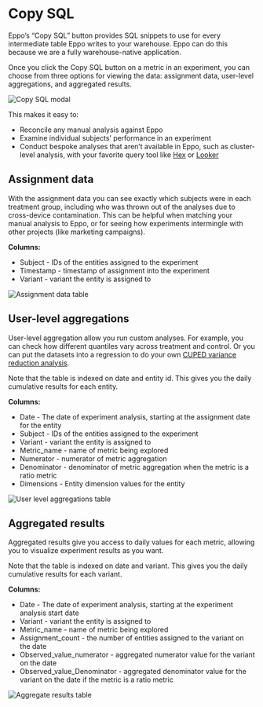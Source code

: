 # Copy SQL

Eppo’s “Copy SQL” button provides SQL snippets to use for every intermediate table Eppo writes to your warehouse. Eppo can do this because we are a fully warehouse-native application.

Once you click the Copy SQL button on a metric in an experiment, you can choose from three options for viewing the data: assignment data, user-level aggregations, and aggregated results.

![Copy SQL modal](/img/experiments/copy-sql/copy-sql-example.png)

This makes it easy to:

- Reconcile any manual analysis against Eppo
- Examine individual subjects’ performance in an experiment
- Conduct bespoke analyses that aren’t available in Eppo, such as cluster-level analysis, with your favorite query tool like [Hex](https://hex.tech/) or [Looker](https://www.looker.com/)

## Assignment data

With the assignment data you can see exactly which subjects were in each treatment group, including who was thrown out of the analyses due to cross-device contamination. This can be helpful when matching your manual analysis to Eppo, or for seeing how experiments intermingle with other projects (like marketing campaigns).

**Columns:**

- Subject - IDs of the entities assigned to the experiment
- Timestamp - timestamp of assignment into the experiment
- Variant - variant the entity is assigned to

![Assignment data table](/img/experiments/copy-sql/assignment-data.png)

## User-level aggregations

User-level aggregation allow you run custom analyses. For example, you can check how different quantiles vary across treatment and control. Or you can put the datasets into a regression to do your own [CUPED variance reduction analysis](https://www.geteppo.com/blog/bending-time-in-experimentation).

Note that the table is indexed on date and entity id. This gives you the daily cumulative results for each entity.

**Columns:**

- Date - The date of experiment analysis, starting at the assignment date for the entity
- Subject - IDs of the entities assigned to the experiment
- Variant - variant the entity is assigned to
- Metric_name - name of metric being explored
- Numerator - numerator of metric aggregation
- Denominator - denominator of metric aggregation when the metric is a ratio metric
- Dimensions - Entity dimension values for the entity

![User level aggregations table](/img/experiments/copy-sql/user-level-aggregations.png)

## Aggregated results

Aggregated results give you access to daily values for each metric, allowing you to visualize experiment results as you want.

Note that the table is indexed on date and variant. This gives you the daily cumulative results for each variant.

**Columns:**

- Date - The date of experiment analysis, starting at the experiment analysis start date
- Variant - variant the entity is assigned to
- Metric_name - name of metric being explored
- Assignment_count - the number of entities assigned to the variant on the date
- Observed_value_numerator - aggregated numerator value for the variant on the date
- Observed_value_Denominator - aggregated denominator value for the variant on the date if the metric is a ratio metric

![Aggregate results table](/img/experiments/copy-sql/aggregated-results.png)